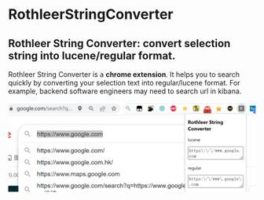 # RothleerStringConverter

## Rothleer String Converter: convert selection string into lucene/regular format.

Rothleer String Converter is a **chrome extension**. It helps you to search quickly by converting your selection text into regular/lucene format. For example, backend software engineers may need to search url in kibana.

![example](https://raw.githubusercontent.com/rothleer/note-image/main/img/example.png)
